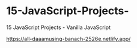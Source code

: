 # 15-JavaScript-Projects-
15 JavaScript Projects - Vanilla JavaScript


https://all-daaamusing-banach-2526e.netlify.app/
